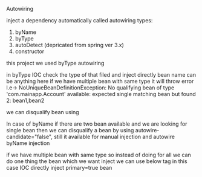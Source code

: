 Autowiring

inject a dependency automatically called autowiring
types:
1. byName
2. byType
3. autoDetect (depricated from spring ver 3.x)
4. constructor

this project we used byType autowiring 

in byType IOC check the type of that filed and inject directly bean name can be anything here
if we have multiple bean with same type it will throw error
l.e-> NoUniqueBeanDefinitionException: No qualifying bean of type 'com.mainapp.Account' 
available: expected single matching bean but found 2: bean1,bean2

we can disqualify bean using <bean id="bean2" class="com.mainapp.Account" C>

In case of byName if there are two bean available and we are looking for single bean then
we can disqualify a bean by using autowire-candidate="false", still it
available for manual injection and autowire byName injection


if we have multiple bean with same type so instead of doing <bean id="bean2" class="com.mainapp.Account" autowire-candidate="false">
for all we can do one thing the bean which we want inject we can use below tag <bean id="bean1" class="com.mainapp.Account" primary="true">
in this case IOC directly inject primary=true bean 